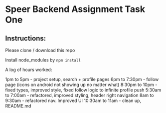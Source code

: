 # Speer Backend Assignment Task One

## Instructions:

Please clone / download this repo

Install node_modules by `npm install`

A log of hours worked:

1pm to 5pm - project setup, search + profile pages
6pm to 7:30pm - follow page (icons on android not showing up no matter what)
8:30pm to 10pm - fixed types, improved style, fixed follow logic to infinite profile push
5:30am to 7:00am - refactored, improved styling, header right navigation
8am to 9:30am - refactored nav. Improved UI
10:30am to 11am - clean up, README.md

